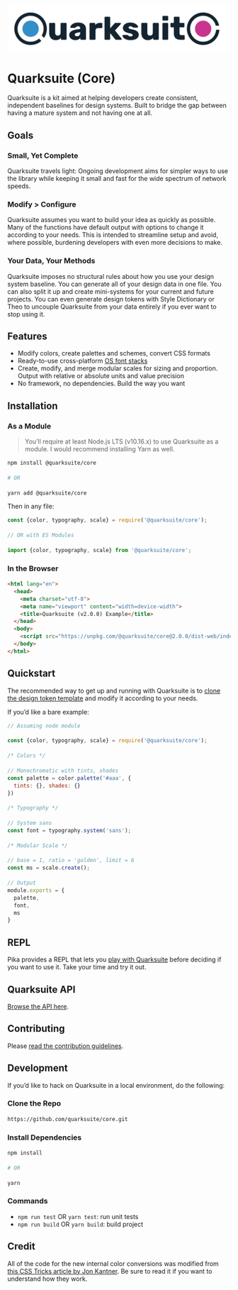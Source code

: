 ![Quarksuite Logo](assets/logo-with-text-v1.png)

# Quarksuite (Core)

Quarksuite is a kit aimed at helping developers create consistent, independent baselines for design systems. Built to bridge the gap between having a mature system and not having one at all.

## Goals

### Small, Yet Complete

Quarksuite travels light: Ongoing development aims for simpler ways to use the library while keeping it small and fast for the wide spectrum of network speeds.

### Modify > Configure

Quarksuite assumes you want to build your idea as quickly as possible. Many of the functions have default output with options to change it according to your needs. This is intended to streamline setup and avoid, where possible, burdening developers with even more decisions to make.

### Your Data, Your Methods

Quarksuite imposes no structural rules about how you use your design system baseline. You can generate all of your design data in one file. You can also split it up and create mini-systems for your current and future projects. You can even generate design tokens with Style Dictionary or Theo to uncouple Quarksuite from your data entirely if you ever want to stop using it.

## Features

+ Modify colors, create palettes and schemes, convert CSS formats
+ Ready-to-use cross-platform [OS font stacks](https://systemfontstack.com/)
+ Create, modify, and merge modular scales for sizing and proportion. Output with relative or absolute units and value precision
+ No framework, no dependencies. Build the way you want

## Installation

### As a Module

> You’ll require at least Node.js LTS (v10.16.x) to use Quarksuite as a module. I would recommend installing Yarn as well.
```bash
npm install @quarksuite/core

# OR

yarn add @quarksuite/core
```

Then in any file:

```js
const {color, typography, scale} = require('@quarksuite/core');

// OR with ES Modules

import {color, typography, scale} from '@quarksuite/core';
```

### In the Browser

```html
<html lang="en">
  <head>
    <meta charset="utf-8">
    <meta name="viewport" content="width=device-width">
    <title>Quarksuite (v2.0.0) Example</title>
  </head>
  <body>
    <script src="https://unpkg.com/@quarksuite/core@2.0.0/dist-web/index.js"></script>
  </body>
</html>
```

## Quickstart

The recommended way to get up and running with Quarksuite is to [clone the design token template](https://github.com/quarksuite/tokens-template) and modify it according to your needs.

If you’d like a bare example:

```js
// Assuming node module

const {color, typography, scale} = require('@quarksuite/core');

/* Colors */

// Monochromatic with tints, shades
const palette = color.palette('#aaa', {
  tints: {}, shades: {}
})

/* Typography */

// System sans
const font = typography.system('sans');

/* Modular Scale */

// base = 1, ratio = 'golden', limit = 6
const ms = scale.create();

// Output
module.exports = {
  palette,
  font,
  ms
}
```

## REPL

Pika provides a REPL that lets you [play with Quarksuite](https://www.pika.dev/packages/@quarksuite/core/repl) before deciding if you want to use it. Take your time and try it out.

## Quarksuite API

[Browse the API here](API.md).

## Contributing

Please [read the contribution guidelines](CONTRIBUTING.md).

## Development

If you’d like to hack on Quarksuite in a local environment, do the following:

### Clone the Repo

```bash
https://github.com/quarksuite/core.git
```

### Install Dependencies

```bash
npm install 

# OR

yarn
```

### Commands

+ `npm run test`  OR `yarn test`: run unit tests
+ `npm run build`  OR `yarn build`: build project 

## Credit

All of the code for the new internal color conversions was modified from [this CSS Tricks article by Jon Kantner](https://css-tricks.com/converting-color-spaces-in-javascript). Be sure to read it if you want to understand how they work.

